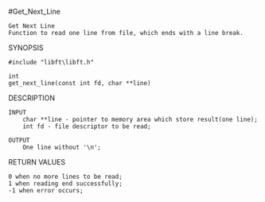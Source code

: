 #Get_Next_Line
	
	Get Next Line
 	Function to read one line from file, which ends with a line break.
SYNOPSIS

	#include "libft\libft.h"
 
	int
	get_next_line(const int fd, char **line)
 
DESCRIPTION

	INPUT
		char **line - pointer to memory area which store result(one line);
		int fd - file descriptor to be read;
		
	OUTPUT
		One line without '\n';
	
RETURN VALUES

	0 when no more lines to be read;
	1 when reading end successfully;
	-1 when error occurs;
